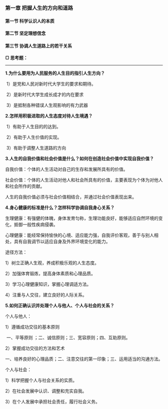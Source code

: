 ### 第一章 把握人生的方向和道路

#### 第一节 科学认识人的本质



#### 第二节 坚定理想信念



#### 第三节 协调人生道路上的若干关系



**▢ 思考题：**

----

**1.为什么要用为人民服务的人生目的指引人生方向？**

​	1）是党和人民对新时代大学生的要求和期待。

​	2）是新时代大学生成长成才的内在要求

​	3）是抵制各种错误人生观影响的有力武器

**2.怎样用积极进取的人生态度对待人生境遇？**

​	1）有助于人生目的的达到。

​	2）有助于人生价值的实现。

​	3）有助于调整人生道路的方向

**3.人生的自我价值和社会价值是什么？如何在创造社会价值中实现自我价值？**

自我价值：个体的人生活动对自己的生存和发展所具有的价值。

社会价值：个体的人生活动对他人和社会所具有的价值，主要表现为个体为对他人和社会所作的贡献。

人生的自我价值必须与社会价值相结合，并通过社会价值表现出来。

**4.身心健康的标准是什么？怎样科学协调自我身心关系？**

生理健康：有强健的体魄，身体发育匀称，生理功能良好，能够适应自然环境的变化，抵御一般性疾病侵袭。

心理健康：能经常保持愉快的心境、适应能力强，自我评价客观，善于与别人相处，具有自我调节以适应自身及外界环境变化的能力。

途径方法：

1）树立正确人生观，养成积极乐观的人生态度。

2）加强体育锻炼，提高身体素质和心理品质。

3）学习心理健康知识，掌握心理调适方法。

4）注重与人交往，建立良好的人际关系。

**5.如何正确认识并处理个人与他人、个人与社会的关系？**

个人与他人：

1）遵循成功交往的基本原则

​	一、平等原则 ；二、诚信原则；三、宽容原则；四、互助原则。

2）掌握成功交往的方法和艺术

​	一、培养良好的心理品质；二、注意交往的第一印象；三、运用适当的沟通方法。

个人与社会：

1）科学把握个人与社会关系的实质。

2）在社会发展中认识、调整和充实自我。

3）在个人发展中承担社会责任，履行社会义务。

